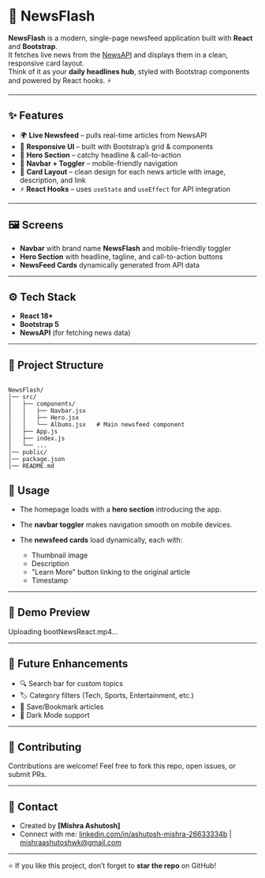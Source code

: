
# 📰 NewsFlash

**NewsFlash** is a modern, single-page newsfeed application built with **React** and **Bootstrap**.  
It fetches live news from the [NewsAPI](https://newsapi.org/v2/everything?q=apple&from=2025-09-02&to=2025-09-02&sortBy=popularity&apiKey=6fea80e79c9c4e8a99098086cf432f42) and displays them in a clean, responsive card layout.  
Think of it as your **daily headlines hub**, styled with Bootstrap components and powered by React hooks. ⚡

---

## ✨ Features

- 🌍 **Live Newsfeed** – pulls real-time articles from NewsAPI  
- 📱 **Responsive UI** – built with Bootstrap’s grid & components  
- 🎨 **Hero Section** – catchy headline & call-to-action  
- 🔔 **Navbar + Toggler** – mobile-friendly navigation  
- 📑 **Card Layout** – clean design for each news article with image, description, and link  
- ⚡ **React Hooks** – uses `useState` and `useEffect` for API integration  

---

## 🖼️ Screens

- **Navbar** with brand name **NewsFlash** and mobile-friendly toggler  
- **Hero Section** with headline, tagline, and call-to-action buttons  
- **NewsFeed Cards** dynamically generated from API data  

---

## ⚙️ Tech Stack

- **React 18+**  
- **Bootstrap 5**  
- **NewsAPI** (for fetching news data)  

---

## 📂 Project Structure

```

NewsFlash/
│── src/
│   ├── components/
│   │   ├── Navbar.jsx
│   │   ├── Hero.jsx
│   │   └── Albums.jsx   # Main newsfeed component
│   ├── App.js
│   ├── index.js
│   └── ...
│── public/
│── package.json
│── README.md

````

## 📌 Usage

* The homepage loads with a **hero section** introducing the app.
* The **navbar toggler** makes navigation smooth on mobile devices.
* The **newsfeed cards** load dynamically, each with:

  * Thumbnail image
  * Description
  * "Learn More" button linking to the original article
  * Timestamp

---

## 📸 Demo Preview


Uploading bootNewsReact.mp4…




---

## 🔮 Future Enhancements

* 🔍 Search bar for custom topics
* 🏷️ Category filters (Tech, Sports, Entertainment, etc.)
* 💾 Save/Bookmark articles
* 🌙 Dark Mode support

---

## 🤝 Contributing

Contributions are welcome! Feel free to fork this repo, open issues, or submit PRs.

---

## 📧 Contact

* Created by **\[Mishra Ashutosh]**
* Connect with me: [linkedin.com/in/ashutosh-mishra-26633334b](#)  | [mishraashutoshwk@gmail.com](#)

---

⭐ If you like this project, don’t forget to **star the repo** on GitHub!

```



